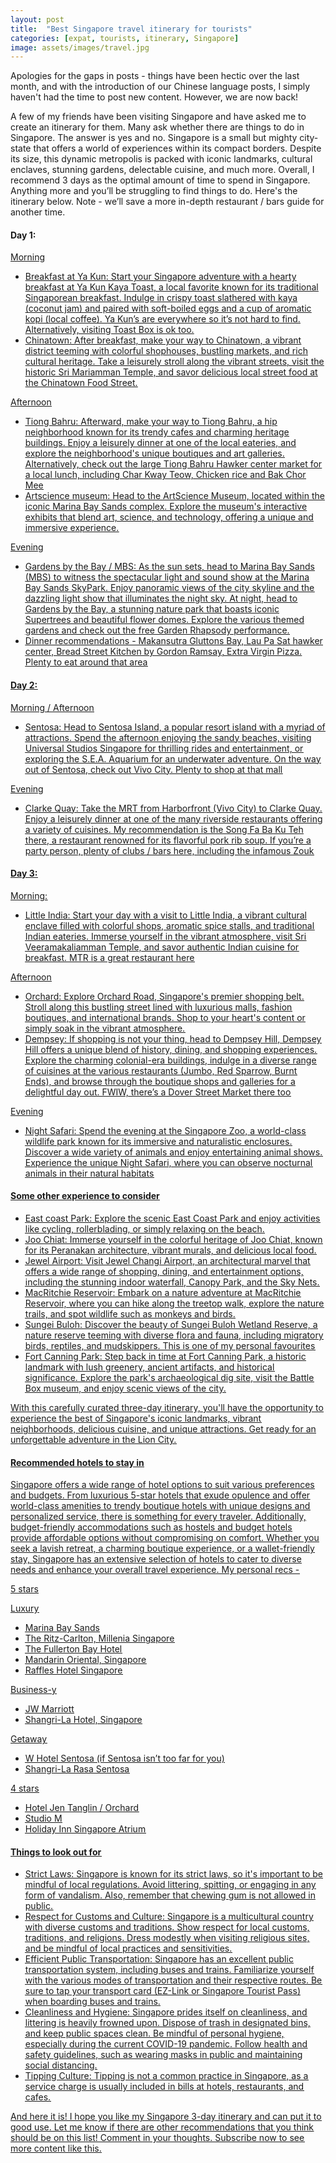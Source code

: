 ```yaml
---
layout: post
title:  "Best Singapore travel itinerary for tourists"
categories: [expat, tourists, itinerary, Singapore]
image: assets/images/travel.jpg
---
```


Apologies for the gaps in posts - things have been hectic over the last month, and with the introduction of our Chinese language posts, I simply haven't had the time to post new content. However, we are now back!

A few of my friends have been visiting Singapore and have asked me to create an itinerary for them. Many ask whether there are things to do in Singapore. The answer is yes and no. Singapore is a small but mighty city-state that offers a world of experiences within its compact borders. Despite its size, this dynamic metropolis is packed with iconic landmarks, cultural enclaves, stunning gardens, delectable cuisine, and much more. Overall, I recommend 3 days as the optimal amount of time to spend in Singapore. Anything more and you’ll be struggling to find things to do. Here's the itinerary below. Note - we’ll save a more in-depth restaurant / bars guide for another time.

#### Day 1:

<u>Morning<u>
+ Breakfast at Ya Kun: Start your Singapore adventure with a hearty breakfast at Ya Kun Kaya Toast, a local favorite known for its traditional Singaporean breakfast. Indulge in crispy toast slathered with kaya (coconut jam) and paired with soft-boiled eggs and a cup of aromatic kopi (local coffee). Ya Kun’s are everywhere so it’s not hard to find. Alternatively, visiting Toast Box is ok too.
+ Chinatown: After breakfast, make your way to Chinatown, a vibrant district teeming with colorful shophouses, bustling markets, and rich cultural heritage. Take a leisurely stroll along the vibrant streets, visit the historic Sri Mariamman Temple, and savor delicious local street food at the Chinatown Food Street.

<u>Afternoon<u>
+ Tiong Bahru: Afterward, make your way to Tiong Bahru, a hip neighborhood known for its trendy cafes and charming heritage buildings. Enjoy a leisurely dinner at one of the local eateries, and explore the neighborhood's unique boutiques and art galleries. Alternatively, check out the large Tiong Bahru Hawker center market for a local lunch, including Char Kway Teow, Chicken rice and Bak Chor Mee
+ Artscience museum: Head to the ArtScience Museum, located within the iconic Marina Bay Sands complex. Explore the museum's interactive exhibits that blend art, science, and technology, offering a unique and immersive experience.

<u>Evening<u>
+ Gardens by the Bay / MBS: As the sun sets, head to Marina Bay Sands (MBS) to witness the spectacular light and sound show at the Marina Bay Sands SkyPark. Enjoy panoramic views of the city skyline and the dazzling light show that illuminates the night sky. At night, head to Gardens by the Bay, a stunning nature park that boasts iconic Supertrees and beautiful flower domes. Explore the various themed gardens and check out the free Garden Rhapsody performance.
+ Dinner recommendations - Makansutra Gluttons Bay, Lau Pa Sat hawker center, Bread Street Kitchen by Gordon Ramsay, Extra Virgin Pizza. Plenty to eat around that area

#### Day 2:

<u>Morning / Afternoon<u>
+ Sentosa: Head to Sentosa Island, a popular resort island with a myriad of attractions. Spend the afternoon enjoying the sandy beaches, visiting Universal Studios Singapore for thrilling rides and entertainment, or exploring the S.E.A. Aquarium for an underwater adventure. On the way out of Sentosa, check out Vivo City. Plenty to shop at that mall

<u>Evening<u>
+ Clarke Quay: Take the MRT from Harborfront (Vivo City) to Clarke Quay. Enjoy a leisurely dinner at one of the many riverside restaurants offering a variety of cuisines. My recommendation is the Song Fa Ba Ku Teh there, a restaurant renowned for its flavorful pork rib soup. If you’re a party person, plenty of clubs / bars here, including the infamous Zouk

#### Day 3:

<u>Morning:<u>
+ Little India: Start your day with a visit to Little India, a vibrant cultural enclave filled with colorful shops, aromatic spice stalls, and traditional Indian eateries. Immerse yourself in the vibrant atmosphere, visit Sri Veeramakaliamman Temple, and savor authentic Indian cuisine for breakfast. MTR is a great restaurant here

<u>Afternoon<u>
+ Orchard: Explore Orchard Road, Singapore's premier shopping belt. Stroll along this bustling street lined with luxurious malls, fashion boutiques, and international brands. Shop to your heart's content or simply soak in the vibrant atmosphere. 
+ Dempsey: If shopping is not your thing, head to Dempsey Hill, Dempsey Hill offers a unique blend of history, dining, and shopping experiences. Explore the charming colonial-era buildings, indulge in a diverse range of cuisines at the various restaurants (Jumbo, Red Sparrow, Burnt Ends), and browse through the boutique shops and galleries for a delightful day out. FWIW, there’s a Dover Street Market there too

<u>Evening<u>
+ Night Safari: Spend the evening at the Singapore Zoo, a world-class wildlife park known for its immersive and naturalistic enclosures. Discover a wide variety of animals and enjoy entertaining animal shows. Experience the unique Night Safari, where you can observe nocturnal animals in their natural habitats

#### Some other experience to consider
+ East coast Park: Explore the scenic East Coast Park and enjoy activities like cycling, rollerblading, or simply relaxing on the beach.
+ Joo Chiat: Immerse yourself in the colorful heritage of Joo Chiat, known for its Peranakan architecture, vibrant murals, and delicious local food.
+ Jewel Airport: Visit Jewel Changi Airport, an architectural marvel that offers a wide range of shopping, dining, and entertainment options, including the stunning indoor waterfall, Canopy Park, and the Sky Nets.
+ MacRitchie Reservoir: Embark on a nature adventure at MacRitchie Reservoir, where you can hike along the treetop walk, explore the nature trails, and spot wildlife such as monkeys and birds.
+ Sungei Buloh: Discover the beauty of Sungei Buloh Wetland Reserve, a nature reserve teeming with diverse flora and fauna, including migratory birds, reptiles, and mudskippers. This is one of my personal favourites
+ Fort Canning Park: Step back in time at Fort Canning Park, a historic landmark with lush greenery, ancient artifacts, and historical significance. Explore the park's archaeological dig site, visit the Battle Box museum, and enjoy scenic views of the city.

With this carefully curated three-day itinerary, you'll have the opportunity to experience the best of Singapore's iconic landmarks, vibrant neighborhoods, delicious cuisine, and unique attractions. Get ready for an unforgettable adventure in the Lion City.

#### Recommended hotels to stay in

Singapore offers a wide range of hotel options to suit various preferences and budgets. From luxurious 5-star hotels that exude opulence and offer world-class amenities to trendy boutique hotels with unique designs and personalized service, there is something for every traveler. Additionally, budget-friendly accommodations such as hostels and budget hotels provide affordable options without compromising on comfort. Whether you seek a lavish retreat, a charming boutique experience, or a wallet-friendly stay, Singapore has an extensive selection of hotels to cater to diverse needs and enhance your overall travel experience. My personal recs - 

<u>5 stars<u>

[Luxury](https://fromhktosg.github.io/singapore-best-hotels/)
+ Marina Bay Sands
+ The Ritz-Carlton, Millenia Singapore
+ The Fullerton Bay Hotel
+ Mandarin Oriental, Singapore
+ Raffles Hotel Singapore

Business-y
+ JW Marriott
+ Shangri-La Hotel, Singapore

Getaway
+ W Hotel Sentosa (if Sentosa isn’t too far for you)
+ Shangri-La Rasa Sentosa

<u>4 stars<u>
+ Hotel Jen Tanglin / Orchard
+ Studio M
+ Holiday Inn Singapore Atrium

#### Things to look out for

+ Strict Laws: Singapore is known for its strict laws, so it's important to be mindful of local regulations. Avoid littering, spitting, or engaging in any form of vandalism. Also, remember that chewing gum is not allowed in public.
+ Respect for Customs and Culture: Singapore is a multicultural country with diverse customs and traditions. Show respect for local customs, traditions, and religions. Dress modestly when visiting religious sites, and be mindful of local practices and sensitivities.
+ Efficient Public Transportation: Singapore has an excellent public transportation system, including buses and trains. Familiarize yourself with the various modes of transportation and their respective routes. Be sure to tap your transport card (EZ-Link or Singapore Tourist Pass) when boarding buses and trains.
+ Cleanliness and Hygiene: Singapore prides itself on cleanliness, and littering is heavily frowned upon. Dispose of trash in designated bins, and keep public spaces clean. Be mindful of personal hygiene, especially during the current COVID-19 pandemic. Follow health and safety guidelines, such as wearing masks in public and maintaining social distancing.
+ Tipping Culture: Tipping is not a common practice in Singapore, as a service charge is usually included in bills at hotels, restaurants, and cafes. 

And here it is! I hope you like my Singapore 3-day itinerary and can put it to good use. Let me know if there are other recommendations that you think should be on this list! Comment in your thoughts. Subscribe now to see more content like this.


